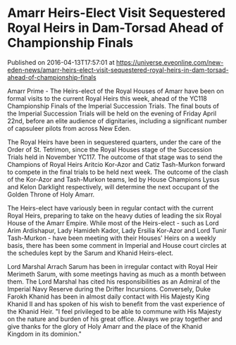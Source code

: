 # Amarr Heirs-Elect Visit Sequestered Royal Heirs in Dam-Torsad Ahead of Championship Finals
Published on 2016-04-13T17:57:01 at https://universe.eveonline.com/new-eden-news/amarr-heirs-elect-visit-sequestered-royal-heirs-in-dam-torsad-ahead-of-championship-finals

Amarr Prime - The Heirs-elect of the Royal Houses of Amarr have been on formal visits to the current Royal Heirs this week, ahead of the YC118 Championship Finals of the Imperial Succession Trials. The final bouts of the Imperial Succession Trials will be held on the evening of Friday April 22nd, before an elite audience of dignitaries, including a significant number of capsuleer pilots from across New Eden.

The Royal Heirs have been in sequestered quarters, under the care of the Order of St. Tetrimon, since the Royal Houses stage of the Succession Trials held in November YC117. The outcome of that stage was to send the Champions of Royal Heirs Aritcio Kor-Azor and Catiz Tash-Murkon forward to compete in the final trials to be held next week. The outcome of the clash of the Kor-Azor and Tash-Murkon teams, led by House Champions Lysus and Kelon Darklight respectively, will determine the next occupant of the Golden Throne of Holy Amarr.

The Heirs-elect have variously been in regular contact with the current Royal Heirs, preparing to take on the heavy duties of leading the six Royal House of the Amarr Empire. While most of the Heirs-elect - such as Lord Arim Ardishapur, Lady Hamideh Kador, Lady Ersilia Kor-Azor and Lord Tunir Tash-Murkon - have been meeting with their Houses' Heirs on a weekly basis, there has been some comment in Imperial and House court circles at the schedules kept by the Sarum and Khanid Heirs-elect.

Lord Marshal Arrach Sarum has been in irregular contact with Royal Heir Merimeth Sarum, with some meetings having as much as a month between them. The Lord Marshal has cited his responsibilities as an Admiral of the Imperial Navy Reserve during the Drifter Incursions. Conversely, Duke Farokh Khanid has been in almost daily contact with His Majesty King Khanid II and has spoken of his wish to benefit from the vast experience of the Khanid Heir. "I feel privileged to be able to commune with His Majesty on the nature and burden of his great office. Always we pray together and give thanks for the glory of Holy Amarr and the place of the Khanid Kingdom in its dominion."

